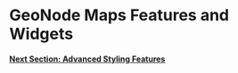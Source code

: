 # GeoNode Maps Features and Widgets

#### [Next Section: Advanced Styling Features](STYLING_ADVANCED.md)
